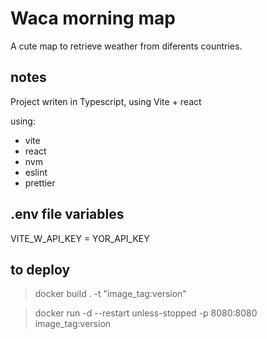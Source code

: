 # Waca morning map

A cute map to retrieve weather from diferents countries.

## notes
Project writen in Typescript, using Vite + react

using:
- vite
- react
- nvm
- eslint
- prettier

## .env file variables

VITE_W_API_KEY = YOR_API_KEY

## to deploy

> docker build . -t "image_tag:version" 

> docker run -d --restart unless-stopped -p 8080:8080 image_tag:version
